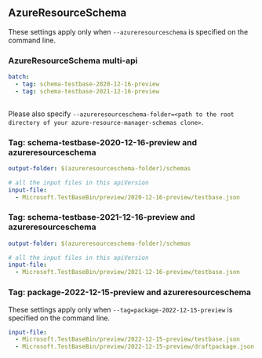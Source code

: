 ## AzureResourceSchema

These settings apply only when `--azureresourceschema` is specified on the command line.

### AzureResourceSchema multi-api

``` yaml $(azureresourceschema) && $(multiapi)
batch:
  - tag: schema-testbase-2020-12-16-preview
  - tag: schema-testbase-2021-12-16-preview
  
```

Please also specify `--azureresourceschema-folder=<path to the root directory of your azure-resource-manager-schemas clone>`.

### Tag: schema-testbase-2020-12-16-preview and azureresourceschema

``` yaml $(tag) == 'schema-testbase-2020-12-16-preview' && $(azureresourceschema)
output-folder: $(azureresourceschema-folder)/schemas

# all the input files in this apiVersion
input-file:
  - Microsoft.TestBaseBin/preview/2020-12-16-preview/testbase.json
```

### Tag: schema-testbase-2021-12-16-preview and azureresourceschema

``` yaml $(tag) == 'schema-testbase-2021-12-16-preview' && $(azureresourceschema)
output-folder: $(azureresourceschema-folder)/schemas

# all the input files in this apiVersion
input-file:
  - Microsoft.TestBaseBin/preview/2021-12-16-preview/testbase.json
```

### Tag: package-2022-12-15-preview and azureresourceschema

These settings apply only when `--tag=package-2022-12-15-preview` is specified on the command line.

```yaml $(tag) == 'package-2022-12-15-preview' && $(azureresourceschema)
input-file:
  - Microsoft.TestBaseBin/preview/2022-12-15-preview/testbase.json
  - Microsoft.TestBaseBin/preview/2022-12-15-preview/draftpackage.json
```